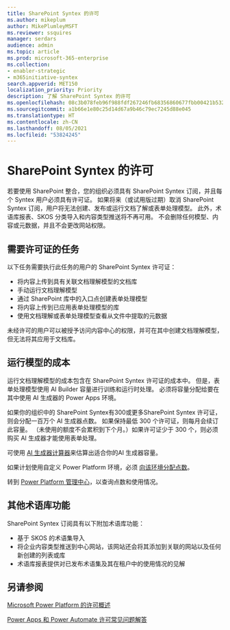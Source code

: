 ```yaml
---
title: SharePoint Syntex 的许可
ms.author: mikeplum
author: MikePlumleyMSFT
ms.reviewer: ssquires
manager: serdars
audience: admin
ms.topic: article
ms.prod: microsoft-365-enterprise
ms.collection:
- enabler-strategic
- m365initiative-syntex
search.appverid: MET150
localization_priority: Priority
description: 了解 SharePoint Syntex 的许可
ms.openlocfilehash: 08c3b078feb96f988fdf267246fb68356860677fbb00421b5322e9f6aa1904c2
ms.sourcegitcommit: a1b66e1e80c25d14d67a9b46c79ec7245d88e045
ms.translationtype: HT
ms.contentlocale: zh-CN
ms.lasthandoff: 08/05/2021
ms.locfileid: "53824245"
---
```

# <a name="licensing-for-sharepoint-syntex"></a>SharePoint Syntex 的许可

若要使用 SharePoint 整合，您的组织必须具有 SharePoint Syntex 订阅，并且每个 Syntex 用户必须具有许可证。 如果将来（或试用版过期）取消 SharePoint Syntex 订阅，用户将无法创建、发布或运行文档了解或表单处理模型。 此外，术语库报表、SKOS 分类导入和内容类型推送将不再可用。 不会删除任何模型、内容或元数据，并且不会更改网站权限。
 
## <a name="tasks-requiring-a-license"></a>需要许可证的任务
 
以下任务需要执行此任务的用户的 SharePoint Syntex 许可证：
 
- 将内容上传到具有关联文档理解模型的文档库
- 手动运行文档理解模型
- 通过 SharePoint 库中的入口点创建表单处理模型
- 将内容上传到已应用表单处理模型的库
- 使用文档理解或表单处理模型查看从文件中提取的元数据
 
未经许可的用户可以被授予访问内容中心的权限，并可在其中创建文档理解模型，但无法将其应用于文档库。
 
## <a name="cost-of-running-models"></a>运行模型的成本
 
运行文档理解模型的成本包含在 SharePoint Syntex 许可证的成本中。 但是，表单处理模型使用 AI Builder 容量进行训练和运行时处理。 必须将容量分配给要在其中使用 AI 生成器的 Power Apps 环境。
 
如果你的组织中的 SharePoint Syntex有300或更多SharePoint Syntex 许可证，则会分配一百万个 AI 生成器点数。 如果保持最低 300 个许可证，则每月会续订此容量。 （未使用的额度不会累积到下个月。）如果许可证少于 300 个，则必须购买 AI 生成器才能使用表单处理。
 
可使用 [AI 生成器计算器](https://powerapps.microsoft.com/ai-builder-calculator)来估算出适合你的AI 生成器容量。

如果计划使用自定义 Power Platform 环境，必须 [向该环境分配点数](/power-platform/admin/capacity-add-on)。

转到 [Power Platform 管理中心](https://admin.powerplatform.microsoft.com/resources/capacity)，以查询点数和使用情况。
  
## <a name="additional-term-store-features"></a>其他术语库功能
 
SharePoint Syntex 订阅具有以下附加术语库功能：
 
- 基于 SKOS 的术语集导入
- 将企业内容类型推送到中心网站，该网站还会将其添加到关联的网站以及任何新创建的列表或库
- 术语库报表提供对已发布术语集及其在租户中的使用情况的见解


## <a name="see-also"></a>另请参阅

[Microsoft Power Platform 的许可概述](/power-platform/admin/pricing-billing-skus)

[Power Apps 和 Power Automate 许可常见问题解答](/power-platform/admin/powerapps-flow-licensing-faq)
